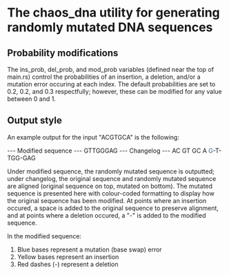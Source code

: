 # The chaos_dna utility for generating randomly mutated DNA sequences

## Probability modifications
The ins_prob, del_prob, and mod_prob variables (defined near the top of main.rs) control the probabilities of an insertion, a deletion, and/or a mutation error occuring at each index.  The default probabilities are set to 0.2, 0.2, and 0.3 respectfully; however, these can be modified for any value between 0 and 1.

## Output style
An example output for the input "ACGTGCA" is the following:

--- Modified sequence ---
GTTGGGAG
--- Changelog ---
AC GT GC A
<span style="color:rgb(56,97,140)">G</span>-T-TGG-GAG

Under modified sequence, the randomly mutated sequence is outputted; under changelog, the original sequence and randomly mutated sequence are aligned (original sequence on top, mutated on bottom). The mutated sequence is presented here with colour-coded formatting to display how the original sequence has been modified. At points where an insertion occured, a space is added to the original sequence to preserve alignment, and at points where a deletion occured, a "-" is added to the modified sequence. 

In the modified sequence:
1. Blue bases represent a mutation (base swap) error
2. Yellow bases represent an insertion
3. Red dashes (-) represent a deletion